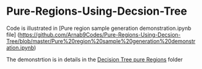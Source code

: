 # Pure-Regions-Using-Decsion-Tree

Code is illustrated in 
[Pure region sample generation demonstration.ipynb file]
(https://github.com/Arnab9Codes/Pure-Regions-Using-Decsion-Tree/blob/master/Pure%20region%20sample%20generation%20demonstration.ipynb)

The demonstrtion is in details in the [Decision Tree pure Regions](https://github.com/Arnab9Codes/Pure-Regions-Using-Decsion-Tree/tree/master/Decsion%20Tree%20Pure%20Regions) folder
